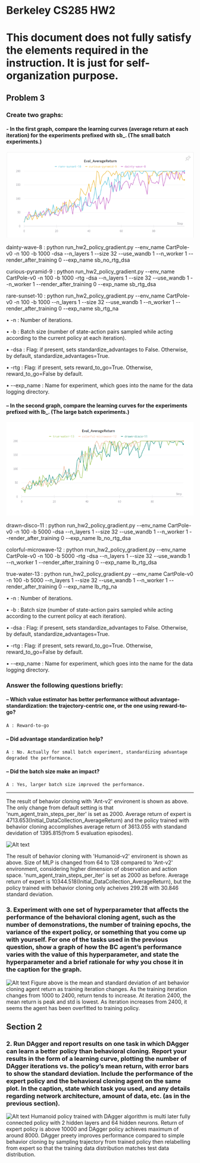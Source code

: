 Berkeley CS285 HW2
==================
# This document does not fully satisfy the elements required in the instruction. It is just for self-organization purpose.
## Problem 3
### Create two graphs:

#### - In the first graph, compare the learning curves (average return at each iteration) for the experiments prefixed with sb_. (The small batch experiments.)
![Alt text](./pictures/small_batch.png "Small Batch Training Curve")

dainty-wave-8 : python run_hw2_policy_gradient.py --env_name CartPole-v0 -n 100 -b 1000 -dsa --n_layers 1 --size 32 --use_wandb 1 --n_worker 1 --render_after_training 0 --exp_name sb_no_rtg_dsa

curious-pyramid-9 : python run_hw2_policy_gradient.py --env_name CartPole-v0 -n 100 -b 1000 -rtg -dsa --n_layers 1 --size 32 --use_wandb 1 --n_worker 1 --render_after_training 0 --exp_name sb_rtg_dsa

rare-sunset-10 : python run_hw2_policy_gradient.py --env_name CartPole-v0 -n 100 -b 1000 --n_layers 1 --size 32 --use_wandb 1 --n_worker 1 --render_after_training 0 --exp_name sb_rtg_na

• -n : Number of iterations.

• -b : Batch size (number of state-action pairs sampled while acting according to the
current policy at each iteration).

• -dsa : Flag: if present, sets standardize_advantages to False. Otherwise, by
default, standardize_advantages=True.

• -rtg : Flag: if present, sets reward_to_go=True. Otherwise, reward_to_go=False
by default.

• --exp_name : Name for experiment, which goes into the name for the data logging
directory.

#### – In the second graph, compare the learning curves for the experiments prefixed with lb_. (The large batch experiments.)
![Alt text](./pictures/large_batch.png "Large Batch Training Curve")

drawn-disco-11 : python run_hw2_policy_gradient.py --env_name CartPole-v0 -n 100 -b 5000 -dsa --n_layers 1 --size 32 --use_wandb 1 --n_worker 1 --render_after_training 0 --exp_name lb_no_rtg_dsa

colorful-microwave-12 : python rrun_hw2_policy_gradient.py --env_name CartPole-v0 -n 100 -b 5000 -rtg -dsa --n_layers 1 --size 32 --use_wandb 1 --n_worker 1 --render_after_training 0 --exp_name lb_rtg_dsa

true-water-13 : python run_hw2_policy_gradient.py --env_name CartPole-v0 -n 100 -b 5000 --n_layers 1 --size 32 --use_wandb 1 --n_worker 1 --render_after_training 0 --exp_name lb_rtg_na

• -n : Number of iterations.

• -b : Batch size (number of state-action pairs sampled while acting according to the
current policy at each iteration).

• -dsa : Flag: if present, sets standardize_advantages to False. Otherwise, by
default, standardize_advantages=True.

• -rtg : Flag: if present, sets reward_to_go=True. Otherwise, reward_to_go=False
by default.

• --exp_name : Name for experiment, which goes into the name for the data logging
directory.

### Answer the following questions briefly:

#### – Which value estimator has better performance without advantage-standardization: the trajectory-centric one, or the one using reward-to-go?

    A : Reward-to-go
  
#### – Did advantage standardization help?

    A : No. Actually for small batch experiment, standardizing advantage degraded the performance.
  
#### – Did the batch size make an impact?

    A : Yes, larger batch size improved the performance.
---------------------------------------
The result of behavior cloning with 'Ant-v2' environent is shown as above. The only change from default setting is that 'num_agent_train_steps_per_iter' is set as 2000.
Average return of expert is 4713.653(Initial_DataCollection_AverageReturn) and the policy trained with behavior cloning accomplishes average return of 3613.055 with standand devidation of 1395.815(from 5 evaluation episodes).

![Alt text](./pictures/Humanoid_BC.png "Behavior Cloning of Humanoid")

The result of behavior cloning with 'Humanoid-v2' environent is shown as above. Size of MLP is changed from 64 to 128 compared to 'Ant-v2' environment, considering higher dimension of observation and action space. 'num_agent_train_steps_per_iter' is set as 2000 as before. 
Average return of expert is 10344.518(Initial_DataCollection_AverageReturn), but the policy trained with behavior cloning only acheives 299.28 with 30.846 standard deviation. 


### 3. Experiment with one set of hyperparameter that affects the performance of the behavioral cloning agent, such as the number of demonstrations, the number of training epochs, the variance of the expert policy, or something that you come up with yourself. For one of the tasks used in the previous question, show a graph of how the BC agent’s performance varies with the value of this hyperparameter, and state the hyperparameter and a brief rationale for why you chose it in the caption for the graph.


![Alt text](./pictures/Retrun_Iteration.jpg "Mean and Standard Deviation of Return with Training Iteration")
Figure above is the mean and standard deviation of ant behavior cloning agent return as training iteration changes. As the training iteration changes from 1000 to 2400, return tends to increase. At iteration 2400, the mean return is peak and std is lowest. As iteration increases from 2400, it seems the agent has been overfitted to training policy.

## Section 2

### 2. Run DAgger and report results on one task in which DAgger can learn a better policy than behavioral cloning. Report your results in the form of a learning curve, plotting the number of DAgger iterations vs. the policy’s mean return, with error bars to show the standard deviation. Include the performance of the expert policy and the behavioral cloning agent on the same plot. In the caption, state which task you used, and any details regarding network architecture, amount of data, etc. (as in the previous section).


![Alt text](./pictures/Humanoid_DAgger.png "Return of DAgger and Expert Policy")
Humanoid policy trained with DAgger algorithm is multi later fully connected policy with 2 hidden layers and 64 hidden neurons. Return of expert policy is above 10000 and DAgger policy achieves maximum of around 8000. DAgger preety improves performance compared to simple behavior cloning by sampling trajectory from trained policy then relabelling from expert so that the training data distribution matches test data distribution.
